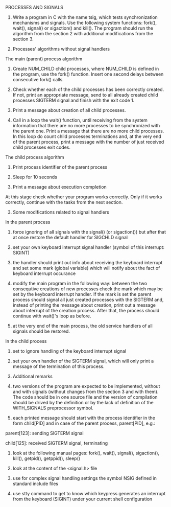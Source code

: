  PROCESSES AND SIGNALS


1. Write a program in C with the name tsig, which tests synchronization
  mechanisms and signals. Use the following system functions: fork(), wait(),
  signal() or sigaction() and kill(). The program should run the algorithm 
  from the section 2 with additional modifications from the section 3.


2. Processes' algorithms without signal handlers

  The main (parent) process algorithm

  1. Create NUM_CHILD child processes, where NUM_CHILD is defined in the
  program, use the fork() function. Insert one second delays between
  consecutive fork() calls.

  2. Check whether each of the child processes has been correctly created. If
  not, print an appropriate message, send to all already created child
  processes SIGTERM signal and finish with the exit code 1.

  3. Print a message about creation of all child processes.

  4. Call in a loop the wait() function, until receiving from the system
  information that there are no more processes to be synchronized with the
  parent one. Print a message that there are no more child processes. In this
  loop do count child processes terminations and, at the very end of the
  parent process, print a message with the number of just received child
  processes exit codes.

  The child process algorithm

  1. Print process identifier of the parent process

  2. Sleep for 10 seconds

  3. Print a message about execution completion


  At this stage check whether your program works correctly. Only if it works
  correctly, continue with the tasks from the next section.


3. Some modifications related to signal handlers

  In the parent process

  1. force ignoring of all signals with the signal() (or sigaction()) but
  after that at once restore the default handler for SIGCHLD signal

  2. set your own keyboard interrupt signal handler (symbol of this interrupt:
  SIGINT)

  3. the handler should print out info about receiving the keyboard interrupt
  and set some mark (global variable) which will notify about the fact of
  keyboard interrupt occurance

  4. modify the main program in the following way: between the two consequtive
  creations of new processes check the mark which may be set by the keyboard
  interrupt handler. If the mark is set the parent process should signal all
  just created processes with the SIGTERM and, instead of printing the message
  about creation, print out a message about interrupt of the creation process.
  After that, the process should continue with wait()'s loop as before.

  5. at the very end of the main process, the old service handlers of all
  signals should be restored.


  In the child process

  1. set to ignore handling of the keyboard interrupt signal

  2. set your own handler of the SIGTERM signal, which will only print a
  message of the termination of this process.


4. Additional remarks

  1. two versions of the program are expected to be implemented, without and
  with signals (without changes from the section 3 and with them). The code
  should be in one source file and the version of compilation should be drived
  by the definition or by the lack of definition of the WITH_SIGNALS
  preprocessor symbol.

  2. each printed message should start with the process identifier in the form
  child[PID] and in case of the parent process, parent[PID], e.g.:

  parent[123]: sending SIGTERM signal 

  child[125]:  received SIGTERM signal, terminating
  1. look at the following manual pages: fork(), wait(), signal(),
  sigaction(), kill(), getpid(), getppid(), sleep()

  2. look at the content of the <signal.h> file

  3. use for complex signal handling settings the symbol NSIG defined in 
  standard include files

  4. use stty command to get to know which keypress generates an interrupt
  from the keyboard (SIGINT) under your current shell configuration


